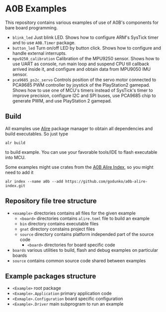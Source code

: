 # A0B Examples

This repository contains various examples of use of A0B's components for bare board programming.
 * `blink_led` Just blink LED. Shows how to configure ARM's SysTick timer and to use `A0B.Timer` package.
 * `button_led` Turn on/off LED by button click. Shows how to configure and handle external interrupts.
 * `mpu9250_calibration` Calibration of the MPU9250 sensor. Shows how to use UART as console, run main loop and suspend CPU till callback arrived inside it, and configure and obtain data from MPU9050 IMU sensor.
 * `pca9685_ps2c_servo` Controls position of the servo motor connected to PCA9685 PWM controller by joystick of the PlayStation2 gamepad. Shows how to use one of MCU's timers instead of SysTick's timer to improve precision, configure I2C and SPI buses, use PCA9685 chip to generate PWM, and use PlayStation 2 gamepad.

## Build

All examples use [Alire](https://alire.ada.dev/) package manager to obtain all dependencies and build executables. So just type

```
alr build
```

to build example. You can use your favorable tools/IDE to flash executable into MCU.

Some examples might use crates from the [A0B Alire Index](https://github.com/godunko/a0b-alire-index), so you might need to add it

```
alr index --name a0b --add https://github.com/godunko/a0b-alire-index.git
```

## Repository file tree structure

* `<example>` directories contains all files for the given example
  * `<board>` directories contains `alire.toml` file to build an example
  * `bin` directory contains executable files
  * `gnat` directory constains project files
  * `source` directory contains platform independed part of the source code
    * `<board>` directories for board specific code
* `boards` various utilities to build, flash and debug examples on particular boards
* `source` contains common source code shared between examples

## Example packages structure

 * `<Example>` root package
 * `<Example>.Application` primary application code
 * `<Exmaple>.Configuration` board specific configuration
 * `<Example>.Driver` main subprogram to run an example
